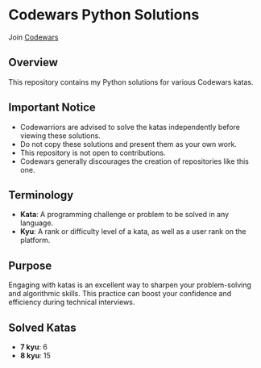# Codewars Python Solutions

Join [Codewars](https://www.codewars.com/r/5-CaHA)

## Overview

This repository contains my Python solutions for various Codewars katas.

## Important Notice

- Codewarriors are advised to solve the katas independently before viewing these solutions.
- Do not copy these solutions and present them as your own work.
- This repository is not open to contributions.
- Codewars generally discourages the creation of repositories like this one.

## Terminology

- **Kata**: A programming challenge or problem to be solved in any language.
- **Kyu**: A rank or difficulty level of a kata, as well as a user rank on the platform.

## Purpose

Engaging with katas is an excellent way to sharpen your problem-solving and algorithmic skills. This practice can boost your confidence and efficiency during technical interviews.

## Solved Katas

- **7 kyu**: 6
- **8 kyu**: 15
